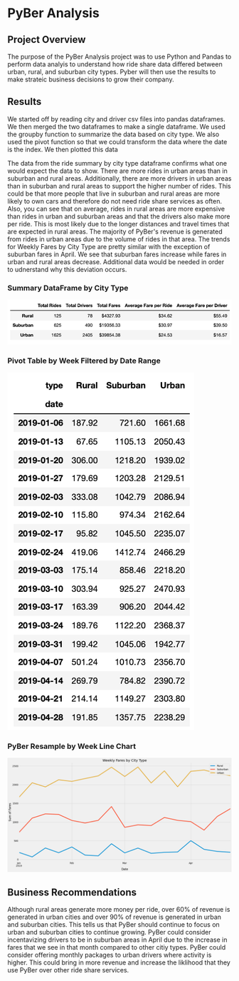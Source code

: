 # PyBer Analysis

## Project Overview
The purpose of the PyBer Analysis project was to use Python and Pandas to perform data analyis to understand how ride share data differed between urban, rural, and suburban city types.  Pyber will then use the results to make strateic business decisions to grow their company.

## Results
We started off by reading city and driver csv files into pandas dataframes.  We then merged the two dataframes to make a single dataframe.  We used the groupby function to summarize the data based on city type.  We also used the pivot function so that we could transform the data where the date is the index.  We then plotted this data

The data from the ride summary by city type dataframe confirms what one would expect the data to show.  There are more rides in urban areas than in suburban and rural areas.  Additionally, there are more drivers in urban areas than in suburban and rural areas to support the higher number of rides.  This could be that more people that live in suburban and rural areas are more likely to own cars and therefore do not need ride share services as often.  Also, you can see that on average, rides in rural areas are more expensive than rides in urban and suburban areas and that the drivers also make more per ride.  This is most likely due to the longer distances and travel times that are expected in rural areas.  The majority of PyBer's revenue is generated from rides in urban areas due to the volume of rides in that area.  The trends for Weekly Fares by City Type are pretty similar with the exception of suburban fares in April.  We see that suburban fares increase while fares in urban and rural areas decrease.  Additional data would be needed in order to udnerstand why this deviation occurs.


### Summary DataFrame by City Type
![PyBer Ride Summary DataFrame](https://github.com/cadejackson/PyBer_Analysis/blob/main/Analysis/Ride%20Summary.png)

### Pivot Table by Week Filtered by Date Range
![PyBer Pivot Table](https://github.com/cadejackson/PyBer_Analysis/blob/main/Analysis/PyBer%20Pivot.png)

### PyBer Resample by Week Line Chart
![PyBer Line Chart](https://github.com/cadejackson/PyBer_Analysis/blob/main/Analysis/Weekly%20Fares%20by%20City%20Type.png)


## Business Recommendations

Although rural areas generate more money per ride, over 60% of revenue is generated in urban cities and over 90% of revenue is generated in urban and suburban cities.  This tells us that PyBer should continue to focus on urban and suburban cities to continue growing.  PyBer could consider incentavizing drivers to be in suburban areas in April due to the increase in fares that we see in that month compared to other citiy types.  PyBer could consider offering monthly packages to urban drivers where activity is higher.  This could bring in more revenue and increase the liklihood that they use PyBer over other ride share services.


